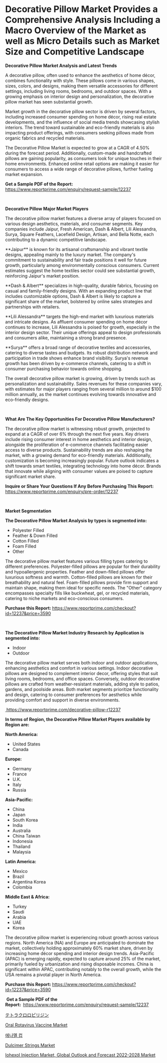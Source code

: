 <p><h1>Decorative Pillow Market Provides a Comprehensive Analysis Including a Macro Overview of the Market as well as Micro Details such as Market Size and Competitive Landscape</h1></p><p><strong>Decorative Pillow Market Analysis and Latest Trends</strong></p>
<p><p>A decorative pillow, often used to enhance the aesthetics of home décor, combines functionality with style. These pillows come in various shapes, sizes, colors, and designs, making them versatile accessories for different settings, including living rooms, bedrooms, and outdoor spaces. With a growing emphasis on interior design and personalization, the decorative pillow market has seen substantial growth.</p><p>Market growth in the decorative pillow sector is driven by several factors, including increased consumer spending on home décor, rising real estate developments, and the influence of social media trends showcasing stylish interiors. The trend toward sustainable and eco-friendly materials is also impacting product offerings, with consumers seeking pillows made from organic fabrics and recycled materials.</p><p>The Decorative Pillow Market is expected to grow at a CAGR of 4.50% during the forecast period. Additionally, custom-made and handcrafted pillows are gaining popularity, as consumers look for unique touches in their home environments. Enhanced online retail options are making it easier for consumers to access a wide range of decorative pillows, further fueling market expansion.</p></p>
<p><strong>Get a Sample PDF of the Report:&nbsp;</strong> <a href="https://www.reportprime.com/enquiry/request-sample/12237">https://www.reportprime.com/enquiry/request-sample/12237</a></p>
<p>&nbsp;</p>
<p><strong>Decorative Pillow Major Market Players</strong></p>
<p><p>The decorative pillow market features a diverse array of players focused on various design aesthetics, materials, and consumer segments. Key companies include Jaipur, Fresh American, Dash & Albert, Lili Alessandra, Surya, Square Feathers, Lacefield Design, Artisan, and Bella Notte, each contributing to a dynamic competitive landscape.</p><p>**Jaipur** is known for its artisanal craftsmanship and vibrant textile designs, appealing mainly to the luxury market. The company's commitment to sustainability and fair trade positions it well for future growth, particularly among environmentally conscious consumers. Current estimates suggest the home textiles sector could see substantial growth, reinforcing Jaipur's market position.</p><p>**Dash & Albert** specializes in high-quality, durable fabrics, focusing on casual and family-friendly designs. With an expanding product line that includes customizable options, Dash & Albert is likely to capture a significant share of the market, bolstered by online sales strategies and partnerships with retailers.</p><p>**Lili Alessandra** targets the high-end market with luxurious materials and intricate designs. As affluent consumer spending on home décor continues to increase, Lili Alessandra is poised for growth, especially in the interior design sector. Their unique offerings appeal to design professionals and consumers alike, maintaining a strong brand presence.</p><p>**Surya** offers a broad range of decorative textiles and accessories, catering to diverse tastes and budgets. Its robust distribution network and participation in trade shows enhance brand visibility. Surya's revenue growth has been driven by e-commerce channels, catering to a shift in consumer purchasing behavior towards online shopping.</p><p>The overall decorative pillow market is growing, driven by trends such as personalization and sustainability. Sales revenues for these companies vary, with estimates for major players ranging from several million to around $100 million annually, as the market continues evolving towards innovative and eco-friendly designs.</p></p>
<p>&nbsp;</p>
<p><strong>What Are The Key Opportunities For Decorative Pillow Manufacturers?</strong></p>
<p><p>The decorative pillow market is witnessing robust growth, projected to expand at a CAGR of over 6% through the next five years. Key drivers include rising consumer interest in home aesthetics and interior design, alongside the proliferation of e-commerce channels facilitating easier access to diverse products. Sustainability trends are also reshaping the market, with a growing demand for eco-friendly materials. Additionally, customization is becoming increasingly popular. Future outlook indicates a shift towards smart textiles, integrating technology into home décor. Brands that innovate while aligning with consumer values are poised to capture significant market share.</p></p>
<p><strong>Inquire or Share Your Questions If Any Before Purchasing This Report:</strong> <a href="https://www.reportprime.com/enquiry/pre-order/12237">https://www.reportprime.com/enquiry/pre-order/12237</a></p>
<p>&nbsp;</p>
<p><strong>Market Segmentation</strong></p>
<p><strong>The Decorative Pillow Market Analysis by types is segmented into:</strong></p>
<p><ul><li>Polyester Filled</li><li>Feather & Down Filled</li><li>Cotton Filled</li><li>Foam Filled</li><li>Other</li></ul></p>
<p><p>The decorative pillow market features various filling types catering to different preferences. Polyester-filled pillows are popular for their durability and hypoallergenic properties. Feather and down-filled pillows offer luxurious softness and warmth. Cotton-filled pillows are known for their breathability and natural feel. Foam-filled pillows provide firm support and maintain shape, making them ideal for specific needs. The "Other" category encompasses specialty fills like buckwheat, gel, or recycled materials, catering to niche markets and eco-conscious consumers.</p></p>
<p><strong>Purchase this Report:&nbsp;</strong><a href="https://www.reportprime.com/checkout?id=12237&price=3590">https://www.reportprime.com/checkout?id=12237&price=3590</a></p>
<p>&nbsp;</p>
<p><strong>The Decorative Pillow Market Industry Research by Application is segmented into:</strong></p>
<p><ul><li>Indoor</li><li>Outdoor</li></ul></p>
<p><p>The decorative pillow market serves both indoor and outdoor applications, enhancing aesthetics and comfort in various settings. Indoor decorative pillows are designed to complement interior decor, offering styles that suit living rooms, bedrooms, and office spaces. Conversely, outdoor decorative pillows are crafted from weather-resistant materials, adding style to patios, gardens, and poolside areas. Both market segments prioritize functionality and design, catering to consumer preferences for aesthetics while providing comfort and support in diverse environments.</p></p>
<p><a href="https://www.reportprime.com/decorative-pillow-r12237">&nbsp;https://www.reportprime.com/decorative-pillow-r12237</a></p>
<p><strong>In terms of Region, the Decorative Pillow Market Players available by Region are:</strong></p>
<p>
    <p> <strong> North America: </strong>
        <ul>
            <li>United States</li>
            <li>Canada</li>
        </ul>
        </p> 
    <p> <strong> Europe: </strong>
        <ul>
            <li>Germany</li>
            <li>France</li>
            <li>U.K.</li>
            <li>Italy</li>
            <li>Russia</li>
        </ul>
        </p> 
    <p> <strong> Asia-Pacific: </strong>
        <ul>
            <li>China</li>
            <li>Japan</li>
            <li>South Korea</li>
            <li>India</li>
            <li>Australia</li>
            <li>China Taiwan</li>
            <li>Indonesia</li>
            <li>Thailand</li>
            <li>Malaysia</li>
        </ul>
        </p> 
    <p> <strong> Latin America: </strong>
        <ul>
            <li>Mexico</li>
            <li>Brazil</li>
            <li>Argentina Korea</li>
            <li>Colombia</li>
        </ul>
        </p> 
    <p> <strong> Middle East & Africa: </strong>
        <ul>
            <li>Turkey</li>
            <li>Saudi</li>
            <li>Arabia</li>
            <li>UAE</li>
            <li>Korea</li>
        </ul>
    </p>
    </p>
<p><p>The decorative pillow market is experiencing robust growth across various regions. North America (NA) and Europe are anticipated to dominate the market, collectively holding approximately 60% market share, driven by increasing home décor spending and interior design trends. Asia-Pacific (APAC) is emerging rapidly, expected to capture around 25% of the market, primarily fueled by urbanization and rising disposable incomes. China is significant within APAC, contributing notably to the overall growth, while the USA remains a pivotal player in North America.</p></p>
<p><strong>Purchase this Report: </strong><a href="https://www.reportprime.com/checkout?id=12237&price=3590">https://www.reportprime.com/checkout?id=12237&price=3590</a></p>
<p>&nbsp;<strong>Get a Sample PDF of the Report:&nbsp;&nbsp;</strong><a href="https://www.reportprime.com/enquiry/request-sample/12237">https://www.reportprime.com/enquiry/request-sample/12237</a></p>
<p><strong></strong></p>
<p><p><a href="https://medium.com/@carengczpoe/%E3%83%86%E3%83%88%E3%83%A9%E3%82%AF%E3%83%AD%E3%83%AD%E3%83%94%E3%83%AA%E3%82%B8%E3%83%B3%E5%B8%82%E5%A0%B4-%E3%82%B0%E3%83%AD%E3%83%BC%E3%83%90%E3%83%AB%E5%B8%82%E5%A0%B4%E6%B4%9E%E5%AF%9F%E3%81%A8%E8%B2%A9%E5%A3%B2%E5%8B%95%E5%90%912024%E5%B9%B4%E3%81%8B%E3%82%892031%E5%B9%B4-f4b5ab28794a">テトラクロロピリジン</a></p><p><a href="https://medium.com/@danibram100_64069/global-oral-rotavirus-vaccine-industry-analysis-share-growth-trends-and-forecast-2024-to-2031-5c269befba0f">Oral Rotavirus Vaccine Market</a></p><p><a href="https://medium.com/@gabrielblanda5656/%EC%97%90%EB%82%98%EB%A9%9C-%EC%BB%B5-%EC%8B%9C%EC%9E%A5-%EB%8F%99%ED%96%A5-%ED%83%90%EC%83%89-2024%EB%85%84%EB%B6%80%ED%84%B0-2031%EB%85%84%EA%B9%8C%EC%A7%80-%EC%97%90%EB%82%98%EB%A9%9C-%EC%BB%B5-%EC%8B%9C%EC%9E%A5%EC%9D%98-%EC%88%98%EC%9D%B5-%EB%B6%84%EC%84%9D-%EB%B0%8F-%EC%84%B1%EC%9E%A5-%EC%A0%84%EB%A7%9D-afbdcbd1e3de">에나멜 컵</a></p><p><a href="https://github.com/angelajermaine/Market-Research-Report-List-5/blob/main/dulcimer-strings-market.md">Dulcimer Strings Market</a></p><p><a href="https://www.linkedin.com/pulse/insights-iohexol-injection-market-global-outlook-forecast-m4ylf?trackingId=9T046oMGRtOWyTJ2%2Fo4Nig%3D%3D">Iohexol Injection Market, Global Outlook and Forecast 2022-2028 Market</a></p></p>